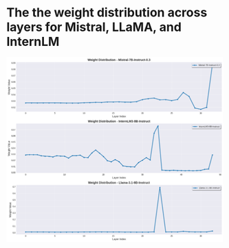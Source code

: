 # The the weight distribution across layers for Mistral, LLaMA, and InternLM
![image](https://github.com/Laip11/PalmScore-Rebuttal/blob/main/weight_distribution.png)
